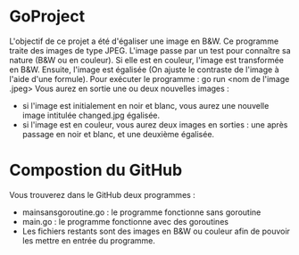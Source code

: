 # GoProject
L'objectif de ce projet a été d'égaliser une image en B&W.
Ce programme traite des images de type JPEG.
L'image passe par un test pour connaître sa nature (B&W ou en couleur). Si elle est en couleur, l'image est transformée en B&W. Ensuite, l'image est égalisée (On ajuste le contraste de l'image à l'aide d'une formule). 
Pour exécuter le programme :
go run <nom du fichier.go> <nom de l'image .jpeg>
Vous aurez en sortie une ou deux nouvelles images :
- si l'image est initialement en noir et blanc, vous aurez une nouvelle image intitulée changed.jpg égalisée.
- si l'image est en couleur, vous aurez deux images en sorties : une après passage en noir et blanc, et une deuxième égalisée.
  
# Compostion du GitHub

Vous trouverez dans le GitHub deux programmes :

- mainsansgoroutine.go : le programme fonctionne sans goroutine
- main.go : le programme fonctionne avec des goroutines
- Les fichiers restants sont des images en B&W ou couleur afin de pouvoir les mettre en entrée du programme.
